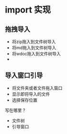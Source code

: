 # import 实现

## 拖拽导入

- 将zip拖入到文件树导入
- 将md拖入到文件树导入
- 将wdoc拖入到文件树导入
-

## 导入窗口引导

- 将文件夹或者文件拖入窗口
- 显示即将导入的文件
- 选择保存位置

写在哪里？

- 文件树
- 引导窗口
